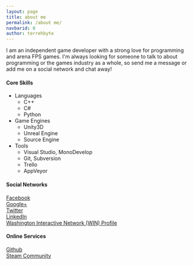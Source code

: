 ```yaml
---
layout: page
title: about me
permalink: /about me/
navbarid: 0
author: terrehbyte
---
```


I am an independent game developer with a strong love for programming and arena FPS games. I'm always looking for someone to talk to about programming or the games industry as a whole, so send me a message or add me on a social network and chat away!

#### Core Skills  
- Languages  
  - C++  
  - C#  
  - Python  
- Game Engines  
  - Unity3D  
  - Unreal Engine  
  - Source Engine  
- Tools  
  - Visual Studio, MonoDevelop
  - Git, Subversion  
  - Trello  
  - AppVeyor  

#### Social Networks
[Facebook](https://www.facebook.com/terreh)  
[Google+](https://plus.google.com/101891926441890674534/)  
[Twitter](http://twitter.com/terrehbyte)  
[LinkedIn](http://www.linkedin.com/in/terrehbyte)  
[Washington Interactive Network (WIN) Profile](http://jobs.washingtoninteractivenetwork.org/profiles/fafa6506-9c1a-4270-a67d-eb12b809d5a2)  

#### Online Services
[Github](https://github.com/terrehbyte)  
[Steam Community](http://steamcommunity.com/id/terrehbyte)  
